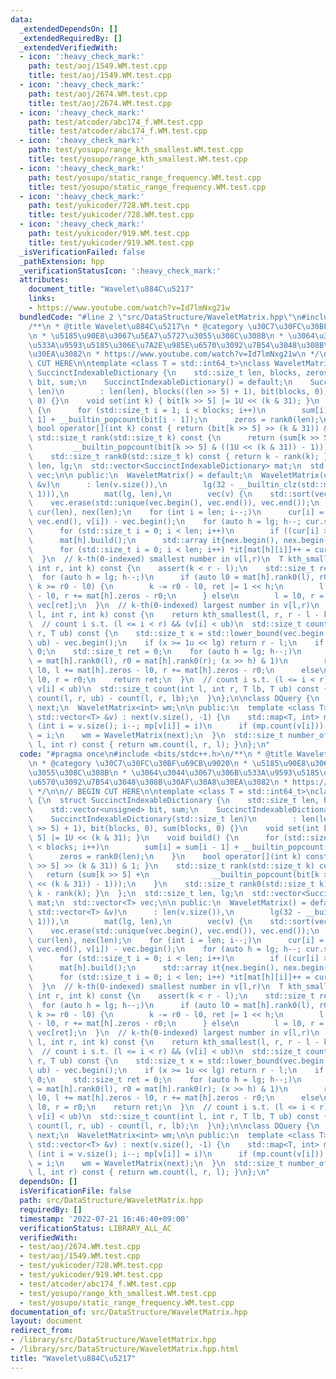 ```yaml
---
data:
  _extendedDependsOn: []
  _extendedRequiredBy: []
  _extendedVerifiedWith:
  - icon: ':heavy_check_mark:'
    path: test/aoj/1549.WM.test.cpp
    title: test/aoj/1549.WM.test.cpp
  - icon: ':heavy_check_mark:'
    path: test/aoj/2674.WM.test.cpp
    title: test/aoj/2674.WM.test.cpp
  - icon: ':heavy_check_mark:'
    path: test/atcoder/abc174_f.WM.test.cpp
    title: test/atcoder/abc174_f.WM.test.cpp
  - icon: ':heavy_check_mark:'
    path: test/yosupo/range_kth_smallest.WM.test.cpp
    title: test/yosupo/range_kth_smallest.WM.test.cpp
  - icon: ':heavy_check_mark:'
    path: test/yosupo/static_range_frequency.WM.test.cpp
    title: test/yosupo/static_range_frequency.WM.test.cpp
  - icon: ':heavy_check_mark:'
    path: test/yukicoder/728.WM.test.cpp
    title: test/yukicoder/728.WM.test.cpp
  - icon: ':heavy_check_mark:'
    path: test/yukicoder/919.WM.test.cpp
    title: test/yukicoder/919.WM.test.cpp
  _isVerificationFailed: false
  _pathExtension: hpp
  _verificationStatusIcon: ':heavy_check_mark:'
  attributes:
    document_title: "Wavelet\u884C\u5217"
    links:
    - https://www.youtube.com/watch?v=Id7lmNxg21w
  bundledCode: "#line 2 \"src/DataStructure/WaveletMatrix.hpp\"\n#include <bits/stdc++.h>\n\
    /**\n * @title Wavelet\u884C\u5217\n * @category \u30C7\u30FC\u30BF\u69CB\u9020\
    \n * \u5185\u90E8\u3067\u5EA7\u5727\u3055\u308C\u308B\n * \u3064\u3044\u3067\u306B\
    \u533A\u9593\u5185\u306E\u7A2E\u985E\u6570\u3092\u7B54\u3048\u308B\u30AF\u30A8\
    \u30EA\u3082\n * https://www.youtube.com/watch?v=Id7lmNxg21w\n */\n\n// BEGIN\
    \ CUT HERE\n\ntemplate <class T = std::int64_t>\nclass WaveletMatrix {\n  struct\
    \ SuccinctIndexableDictionary {\n    std::size_t len, blocks, zeros;\n    std::vector<unsigned>\
    \ bit, sum;\n    SuccinctIndexableDictionary() = default;\n    SuccinctIndexableDictionary(std::size_t\
    \ len)\n        : len(len), blocks((len >> 5) + 1), bit(blocks, 0), sum(blocks,\
    \ 0) {}\n    void set(int k) { bit[k >> 5] |= 1U << (k & 31); }\n    void build()\
    \ {\n      for (std::size_t i = 1; i < blocks; i++)\n        sum[i] = sum[i -\
    \ 1] + __builtin_popcount(bit[i - 1]);\n      zeros = rank0(len);\n    }\n   \
    \ bool operator[](int k) const { return (bit[k >> 5] >> (k & 31)) & 1; }\n   \
    \ std::size_t rank(std::size_t k) const {\n      return (sum[k >> 5] +\n     \
    \         __builtin_popcount(bit[k >> 5] & ((1U << (k & 31)) - 1)));\n    }\n\
    \    std::size_t rank0(std::size_t k) const { return k - rank(k); }\n  };\n  std::size_t\
    \ len, lg;\n  std::vector<SuccinctIndexableDictionary> mat;\n  std::vector<T>\
    \ vec;\n\n public:\n  WaveletMatrix() = default;\n  WaveletMatrix(const std::vector<T>\
    \ &v)\n      : len(v.size()),\n        lg(32 - __builtin_clz(std::max<int>(len,\
    \ 1))),\n        mat(lg, len),\n        vec(v) {\n    std::sort(vec.begin(), vec.end());\n\
    \    vec.erase(std::unique(vec.begin(), vec.end()), vec.end());\n    std::vector<unsigned>\
    \ cur(len), nex(len);\n    for (int i = len; i--;)\n      cur[i] = std::lower_bound(vec.begin(),\
    \ vec.end(), v[i]) - vec.begin();\n    for (auto h = lg; h--; cur.swap(nex)) {\n\
    \      for (std::size_t i = 0; i < len; i++)\n        if ((cur[i] >> h) & 1) mat[h].set(i);\n\
    \      mat[h].build();\n      std::array it{nex.begin(), nex.begin() + mat[h].zeros};\n\
    \      for (std::size_t i = 0; i < len; i++) *it[mat[h][i]]++ = cur[i];\n    }\n\
    \  }\n  // k-th(0-indexed) smallest number in v[l,r)\n  T kth_smallest(int l,\
    \ int r, int k) const {\n    assert(k < r - l);\n    std::size_t ret = 0;\n  \
    \  for (auto h = lg; h--;)\n      if (auto l0 = mat[h].rank0(l), r0 = mat[h].rank0(r);\
    \ k >= r0 - l0) {\n        k -= r0 - l0, ret |= 1 << h;\n        l += mat[h].zeros\
    \ - l0, r += mat[h].zeros - r0;\n      } else\n        l = l0, r = r0;\n    return\
    \ vec[ret];\n  }\n  // k-th(0-indexed) largest number in v[l,r)\n  T kth_largest(int\
    \ l, int r, int k) const {\n    return kth_smallest(l, r, r - l - k - 1);\n  }\n\
    \  // count i s.t. (l <= i < r) && (v[i] < ub)\n  std::size_t count(int l, int\
    \ r, T ub) const {\n    std::size_t x = std::lower_bound(vec.begin(), vec.end(),\
    \ ub) - vec.begin();\n    if (x >= 1u << lg) return r - l;\n    if (x == 0) return\
    \ 0;\n    std::size_t ret = 0;\n    for (auto h = lg; h--;)\n      if (auto l0\
    \ = mat[h].rank0(l), r0 = mat[h].rank0(r); (x >> h) & 1)\n        ret += r0 -\
    \ l0, l += mat[h].zeros - l0, r += mat[h].zeros - r0;\n      else\n        l =\
    \ l0, r = r0;\n    return ret;\n  }\n  // count i s.t. (l <= i < r) && (lb <=\
    \ v[i] < ub)\n  std::size_t count(int l, int r, T lb, T ub) const {\n    return\
    \ count(l, r, ub) - count(l, r, lb);\n  }\n};\n\nclass DQuery {\n  std::vector<int>\
    \ next;\n  WaveletMatrix<int> wm;\n\n public:\n  template <class T>\n  DQuery(const\
    \ std::vector<T> &v) : next(v.size(), -1) {\n    std::map<T, int> mp;\n    for\
    \ (int i = v.size(); i--; mp[v[i]] = i)\n      if (mp.count(v[i])) next[mp[v[i]]]\
    \ = i;\n    wm = WaveletMatrix(next);\n  }\n  std::size_t number_of_types(int\
    \ l, int r) const { return wm.count(l, r, l); }\n};\n"
  code: "#pragma once\n#include <bits/stdc++.h>\n/**\n * @title Wavelet\u884C\u5217\
    \n * @category \u30C7\u30FC\u30BF\u69CB\u9020\n * \u5185\u90E8\u3067\u5EA7\u5727\
    \u3055\u308C\u308B\n * \u3064\u3044\u3067\u306B\u533A\u9593\u5185\u306E\u7A2E\u985E\
    \u6570\u3092\u7B54\u3048\u308B\u30AF\u30A8\u30EA\u3082\n * https://www.youtube.com/watch?v=Id7lmNxg21w\n\
    \ */\n\n// BEGIN CUT HERE\n\ntemplate <class T = std::int64_t>\nclass WaveletMatrix\
    \ {\n  struct SuccinctIndexableDictionary {\n    std::size_t len, blocks, zeros;\n\
    \    std::vector<unsigned> bit, sum;\n    SuccinctIndexableDictionary() = default;\n\
    \    SuccinctIndexableDictionary(std::size_t len)\n        : len(len), blocks((len\
    \ >> 5) + 1), bit(blocks, 0), sum(blocks, 0) {}\n    void set(int k) { bit[k >>\
    \ 5] |= 1U << (k & 31); }\n    void build() {\n      for (std::size_t i = 1; i\
    \ < blocks; i++)\n        sum[i] = sum[i - 1] + __builtin_popcount(bit[i - 1]);\n\
    \      zeros = rank0(len);\n    }\n    bool operator[](int k) const { return (bit[k\
    \ >> 5] >> (k & 31)) & 1; }\n    std::size_t rank(std::size_t k) const {\n   \
    \   return (sum[k >> 5] +\n              __builtin_popcount(bit[k >> 5] & ((1U\
    \ << (k & 31)) - 1)));\n    }\n    std::size_t rank0(std::size_t k) const { return\
    \ k - rank(k); }\n  };\n  std::size_t len, lg;\n  std::vector<SuccinctIndexableDictionary>\
    \ mat;\n  std::vector<T> vec;\n\n public:\n  WaveletMatrix() = default;\n  WaveletMatrix(const\
    \ std::vector<T> &v)\n      : len(v.size()),\n        lg(32 - __builtin_clz(std::max<int>(len,\
    \ 1))),\n        mat(lg, len),\n        vec(v) {\n    std::sort(vec.begin(), vec.end());\n\
    \    vec.erase(std::unique(vec.begin(), vec.end()), vec.end());\n    std::vector<unsigned>\
    \ cur(len), nex(len);\n    for (int i = len; i--;)\n      cur[i] = std::lower_bound(vec.begin(),\
    \ vec.end(), v[i]) - vec.begin();\n    for (auto h = lg; h--; cur.swap(nex)) {\n\
    \      for (std::size_t i = 0; i < len; i++)\n        if ((cur[i] >> h) & 1) mat[h].set(i);\n\
    \      mat[h].build();\n      std::array it{nex.begin(), nex.begin() + mat[h].zeros};\n\
    \      for (std::size_t i = 0; i < len; i++) *it[mat[h][i]]++ = cur[i];\n    }\n\
    \  }\n  // k-th(0-indexed) smallest number in v[l,r)\n  T kth_smallest(int l,\
    \ int r, int k) const {\n    assert(k < r - l);\n    std::size_t ret = 0;\n  \
    \  for (auto h = lg; h--;)\n      if (auto l0 = mat[h].rank0(l), r0 = mat[h].rank0(r);\
    \ k >= r0 - l0) {\n        k -= r0 - l0, ret |= 1 << h;\n        l += mat[h].zeros\
    \ - l0, r += mat[h].zeros - r0;\n      } else\n        l = l0, r = r0;\n    return\
    \ vec[ret];\n  }\n  // k-th(0-indexed) largest number in v[l,r)\n  T kth_largest(int\
    \ l, int r, int k) const {\n    return kth_smallest(l, r, r - l - k - 1);\n  }\n\
    \  // count i s.t. (l <= i < r) && (v[i] < ub)\n  std::size_t count(int l, int\
    \ r, T ub) const {\n    std::size_t x = std::lower_bound(vec.begin(), vec.end(),\
    \ ub) - vec.begin();\n    if (x >= 1u << lg) return r - l;\n    if (x == 0) return\
    \ 0;\n    std::size_t ret = 0;\n    for (auto h = lg; h--;)\n      if (auto l0\
    \ = mat[h].rank0(l), r0 = mat[h].rank0(r); (x >> h) & 1)\n        ret += r0 -\
    \ l0, l += mat[h].zeros - l0, r += mat[h].zeros - r0;\n      else\n        l =\
    \ l0, r = r0;\n    return ret;\n  }\n  // count i s.t. (l <= i < r) && (lb <=\
    \ v[i] < ub)\n  std::size_t count(int l, int r, T lb, T ub) const {\n    return\
    \ count(l, r, ub) - count(l, r, lb);\n  }\n};\n\nclass DQuery {\n  std::vector<int>\
    \ next;\n  WaveletMatrix<int> wm;\n\n public:\n  template <class T>\n  DQuery(const\
    \ std::vector<T> &v) : next(v.size(), -1) {\n    std::map<T, int> mp;\n    for\
    \ (int i = v.size(); i--; mp[v[i]] = i)\n      if (mp.count(v[i])) next[mp[v[i]]]\
    \ = i;\n    wm = WaveletMatrix(next);\n  }\n  std::size_t number_of_types(int\
    \ l, int r) const { return wm.count(l, r, l); }\n};\n"
  dependsOn: []
  isVerificationFile: false
  path: src/DataStructure/WaveletMatrix.hpp
  requiredBy: []
  timestamp: '2022-07-21 16:46:40+09:00'
  verificationStatus: LIBRARY_ALL_AC
  verifiedWith:
  - test/aoj/2674.WM.test.cpp
  - test/aoj/1549.WM.test.cpp
  - test/yukicoder/728.WM.test.cpp
  - test/yukicoder/919.WM.test.cpp
  - test/atcoder/abc174_f.WM.test.cpp
  - test/yosupo/range_kth_smallest.WM.test.cpp
  - test/yosupo/static_range_frequency.WM.test.cpp
documentation_of: src/DataStructure/WaveletMatrix.hpp
layout: document
redirect_from:
- /library/src/DataStructure/WaveletMatrix.hpp
- /library/src/DataStructure/WaveletMatrix.hpp.html
title: "Wavelet\u884C\u5217"
---
```

